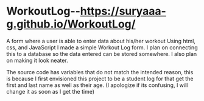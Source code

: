 # WorkoutLog--https://suryaaa-g.github.io/WorkoutLog/
A form where a user is able to enter data about his/her workout
Using html, css, and JavaScript I made a simple Workout Log form. I plan on connecting this to a database so the data entered can be stored somewhere. I also plan on making it look neater. 

The source code has variables that do not match the intended reason, this is because I first envisioned this project to be a student log for that get the first and last name as well as their age. (I apologize if its confusing, I will change it as soon as I get the time)
